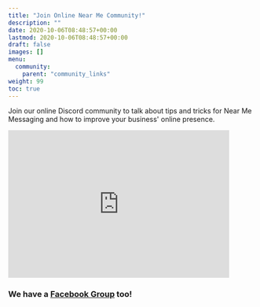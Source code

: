 ```yaml
---
title: "Join Online Near Me Community!"
description: ""
date: 2020-10-06T08:48:57+00:00
lastmod: 2020-10-06T08:48:57+00:00
draft: false
images: []
menu:
  community:
    parent: "community_links"
weight: 99
toc: true
---
```


Join our online Discord community to talk about tips and tricks for Near Me Messaging and how to improve your business' online presence.

<iframe src="https://discordapp.com/widget?id=966505646944055326&theme=dark" width="450" height="300" allowtransparency="true" frameborder="0" sandbox="allow-popups allow-popups-to-escape-sandbox allow-same-origin allow-scripts"></iframe>


### We have a [Facebook Group](https://www.facebook.com/groups/1555449998185628) too!

